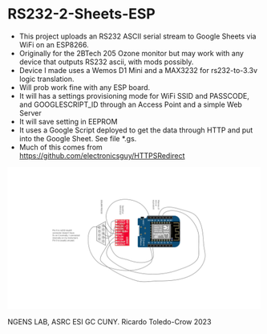 # RS232-2-Sheets-ESP
 - This project uploads an RS232 ASCII serial stream to Google Sheets via
   WiFi on an ESP8266.
 - Originally for the 2BTech 205 Ozone monitor but may work with any
   device that outputs RS232 ascii, with mods possibly.
 - Device I made uses a Wemos D1 Mini and a MAX3232 for rs232-to-3.3v
   logic translation.
 - Will prob work fine with any ESP board. 
 - It will has a settings provisioning mode for WiFi SSID and PASSCODE, and GOOGLESCRIPT_ID through
   an Access Point and a simple Web Server
 - It will save setting in EEPROM
 - It uses a Google Script deployed to get the data through HTTP and put into the Google Sheet. See file *.gs.
 - Much of this comes from https://github.com/electronicsguy/HTTPSRedirect

![this is the circuit](https://github.com/NextGen-Environmental-Sensor-Lab/RS232-2-Sheets-ESP/blob/main/RS232-2-Sheets-ESP.svg)

NGENS LAB, ASRC ESI GC CUNY. Ricardo Toledo-Crow 2023
